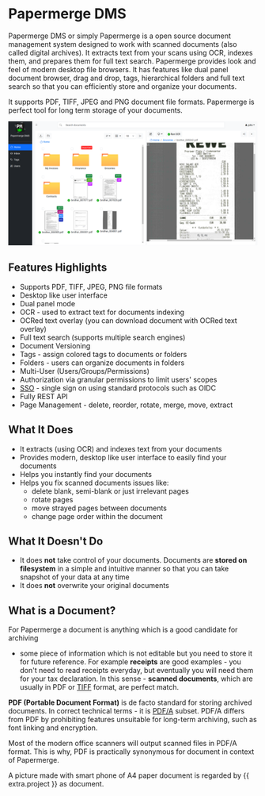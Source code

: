 
# Papermerge DMS

Papermerge DMS or simply Papermerge is a open source document management
system designed to work with scanned documents (also called digital
archives). It extracts text from your scans using OCR, indexes them, and
prepares them for full text search. Papermerge provides look and feel of
modern desktop file browsers. It has features like dual panel document
browser, drag and drop, tags, hierarchical folders and full text search so
that you can efficiently store and organize your documents.

It supports PDF, TIFF, JPEG and PNG document file formats. Papermerge is
perfect tool for long term storage of your documents.

![Papermerge screenshot](img/papermerge3.png)


## Features Highlights

* Supports PDF, TIFF, JPEG, PNG file formats
* Desktop like user interface
* Dual panel mode
* OCR - used to extract text for documents indexing
* OCRed text overlay (you can download document with OCRed text overlay)
* Full text search (supports multiple search engines)
* Document Versioning
* Tags - assign colored tags to documents or folders
* Folders - users can organize documents in folders
* Multi-User (Users/Groups/Permissions)
* Authorization via granular permissions to limit users' scopes
* [SSO](sso/overview.md) - single sign on using standard protocols such as OIDC
* Fully REST API
* Page Management - delete, reorder, rotate, merge, move, extract


## What It Does

* It extracts (using OCR) and indexes text from your documents
* Provides modern, desktop like user interface to easily find your documents
* Helps you instantly find your documents
* Helps you fix scanned documents issues like:
   * delete blank, semi-blank or just irrelevant pages
   * rotate pages
   * move strayed pages between documents
   * change page order within the document


## What It Doesn't Do

* It does **not** take control of your documents. Documents are **stored on
  filesystem** in a simple and intuitive manner so that you can take snapshot of
  your data at any time
* It does **not** overwrite your original documents


## What is a Document?

For Papermerge a document is anything which is a good candidate for archiving
- some piece of information which is not editable but you need to store it for
future reference. For example **receipts** are good examples - you don't
need to read receipts everyday, but eventually you will need them for your tax
declaration. In this sense - **scanned documents**, which are usually in PDF
or [TIFF](https://en.wikipedia.org/wiki/TIFF) format, are perfect match.

**PDF (Portable Document Format)** is de facto standard for storing archived
documents. In correct technical terms - it is [PDF/A](https://en.wikipedia.org/wiki/PDF/A) subset.
PDF/A differs from PDF by prohibiting features unsuitable for long-term archiving, such as font linking
and encryption.

Most of the modern office scanners will output scanned files in PDF/A format.
This is why, PDF is practically synonymous for document in context of
Papermerge.

A picture made with smart phone of A4 paper document is regarded by {{ extra.project }}
as document.
